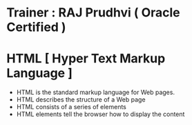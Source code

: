 # Trainer : RAJ Prudhvi ( Oracle Certified )
# HTML [ Hyper Text Markup Language ]
* HTML is the standard markup language for Web pages.
* HTML describes the structure of a Web page
* HTML consists of a series of elements
* HTML elements tell the browser how to display the content


